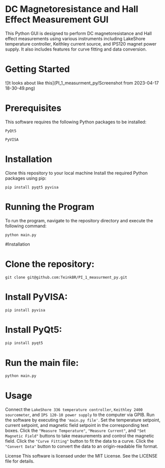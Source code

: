 # DC Magnetoresistance and Hall Effect Measurement GUI

This Python GUI is designed to perform DC magnetoresistance and Hall effect measurements using various instruments including LakeShore temperature controller, Keithley current source, and IPS120 magnet power supply. It also includes features for curve fitting and data conversion.

# Getting Started
![It looks about like this](PI_1_measurment_py/Screenshot from 2023-04-17 18-30-49.png)

# Prerequisites
This software requires the following Python packages to be installed:

```
PyQt5
```

```
PyVISA
```
# Installation
Clone this repository to your local machine
Install the required Python packages using pip:
```
pip install pyqt5 pyvisa
```
# Running the Program
To run the program, navigate to the repository directory and execute the following command:
```
python main.py
```

#Installation
# Clone the repository: 

```
git clone git@github.com:TeinkBR/PI_1_measurment_py.git
```
# Install PyVISA: 
```
pip install pyvisa
```
# Install PyQt5: 
```python
pip install pyqt5
```
# Run the main file: 
```python
python main.py
```
# Usage

Connect the `LakeShore 336 temperature controller`, `Keithley 2400 sourcemeter`, and `IPS 120-10 power supply` to the computer via GPIB.
Run the software by executing the `'main.py file'`.
Set the temperature setpoint, current setpoint, and magnetic field setpoint in the corresponding text boxes.
Click the `"Measure Temperature"`, `"Measure Current"`, and `"Set Magnetic Field"` buttons to take measurements and control the magnetic field.
Click the `"Curve Fitting"` button to fit the data to a curve.
Click the `"Convert Data"` button to convert the data to an origin-readable file format.

License
This software is licensed under the MIT License. See the LICENSE file for details.



